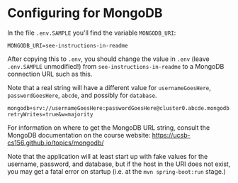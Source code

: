  # Configuring for MongoDB

 In the file `.env.SAMPLE` you'll find the variable `MONGODB_URI`:

 ```text
MONGODB_URI=see-instructions-in-readme
 ```


 After copying this to `.env`, you should change the value in `.env` (leave `.env.SAMPLE` unmodified!) from `see-instructions-in-readme` to a MongoDB connection URL such as this.  
 
 Note that a real string will have a different value for `usernameGoesHere`, `passwordGoesHere`,  `abcde`, and possibly for `database`.

```
mongodb+srv://usernameGoesHere:passwordGoesHere@cluster0.abcde.mongodb.net/database?retryWrites=true&w=majority
```

For information on where to get the MongoDB URL string, consult the MongoDB 
documentation on the course website: <https://ucsb-cs156.github.io/topics/mongodb/>
 
Note that the application will at least start up with fake values for the username, password, and database, but if the host in the URI does not exist, you
may get a fatal error on startup (i.e. at the `mvn spring-boot:run` stage.)